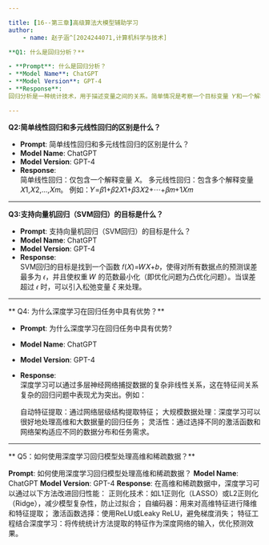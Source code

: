```yaml
---

title: [16--第三章]高级算法大模型辅助学习
author:
    - name: 赵子涵^[2024244071,计算机科学与技术]

**Q1: 什么是回归分析？**

- **Prompt**: 什么是回归分析？
- **Model Name**: ChatGPT
- **Model Version**: GPT-4
- **Response**:  
回归分析是一种统计技术，用于描述变量之间的关系。简单情况是考察一个目标变量 𝑌和一个解释变量 𝑋 之间的线性关系，其目的是寻找最优拟合线或表达式来描述 𝑌 与 𝑋的关系，例如：𝑌=𝛽1+𝛽2𝑋

---
```


**Q2:简单线性回归和多元线性回归的区别是什么？**

- **Prompt**: 简单线性回归和多元线性回归的区别是什么？
- **Model Name**: ChatGPT
- **Model Version**: GPT-4
- **Response**:  
简单线性回归：仅包含一个解释变量 𝑋。
多元线性回归：包含多个解释变量 𝑋1,𝑋2,…,𝑋𝑚。
例如：𝑌=𝛽1+𝛽2𝑋1+𝛽3𝑋2+⋯+𝛽𝑚+1𝑋𝑚

---

**Q3:支持向量机回归（SVM回归）的目标是什么？**

- **Prompt**: 支持向量机回归（SVM回归）的目标是什么？
- **Model Name**: ChatGPT
- **Model Version**: GPT-4
- **Response**:  
SVM回归的目标是找到一个函数 𝑓(𝑋)=𝑊𝑋+𝑏，使得对所有数据点的预测误差最多为 𝜖，并且使权重 𝑊 的范数最小化（即优化问题为凸优化问题）。当误差超过 𝜖 时，可以引入松弛变量 𝜉 来处理。

---

** Q4: 为什么深度学习在回归任务中具有优势？**

- **Prompt**: 为什么深度学习在回归任务中具有优势?
- **Model Name**: ChatGPT
- **Model Version**: GPT-4
- **Response**:  
深度学习可以通过多层神经网络捕捉数据的复杂非线性关系，这在特征间关系复杂的回归问题中表现尤为突出。例如：
  
  自动特征提取：通过网络层级结构提取特征；
大规模数据处理：深度学习可以很好地处理高维和大数据量的回归任务；
灵活性：通过选择不同的激活函数和网络架构适应不同的数据分布和任务需求。

---

** Q5：如何使用深度学习回归模型处理高维和稀疏数据？**

**Prompt**: 如何使用深度学习回归模型处理高维和稀疏数据？
**Model Name**: ChatGPT
**Model Version**: GPT-4
**Response**:  在高维和稀疏数据中，深度学习可以通过以下方法改进回归性能：
正则化技术：如L1正则化（LASSO）或L2正则化（Ridge），减少模型复杂性，防止过拟合；
自编码器：用来对高维特征进行降维和特征提取；
激活函数选择：使用ReLU或Leaky ReLU，避免梯度消失；
特征工程结合深度学习：将传统统计方法提取的特征作为深度网络的输入，优化预测效果。
